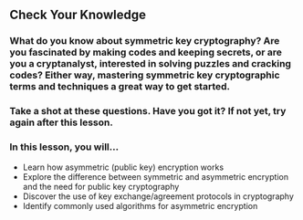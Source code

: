 ##       Check Your Knowledge

### What do you know about symmetric key cryptography?  Are you fascinated by making codes and keeping secrets, or are you a cryptanalyst, interested in solving puzzles and cracking codes? Either way, mastering symmetric key cryptographic terms and techniques a great way to get started.

###  Take a shot at these questions. Have you got it? If not yet, try again after this lesson.



###  In this lesson, you will...
- Learn how asymmetric (public key) encryption works
- Explore the difference between symmetric and asymmetric encryption and the need for public key cryptography
- Discover the use of key exchange/agreement protocols in cryptography
- Identify commonly used algorithms for asymmetric encryption 
